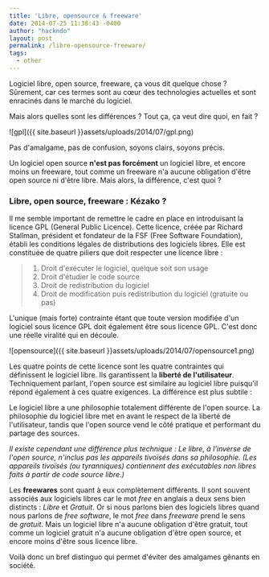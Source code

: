 ```yaml
---
title: 'Libre, opensource & freeware'
date: 2014-07-25 11:38:43 -0400
author: "hackndo"
layout: post
permalink: /libre-opensource-freeware/
tags:
  - other
---
```


Logiciel libre, open source, freeware, ça vous dit quelque chose ? Sûrement, car ces termes sont au cœur des technologies actuelles et sont enracinés dans le marché du logiciel.

Mais alors quelles sont les différences ? Tout ça, ça veut dire quoi, en fait ?

![gpl]({{ site.baseurl }}assets/uploads/2014/07/gpl.png)

Pas d'amalgame, pas de confusion, soyons clairs, soyons précis.

Un logiciel open source **n'est pas forcément** un logiciel libre, et encore moins un freeware, tout comme un freeware n'a aucune obligation d'être open source ni d'être libre. Mais alors, la différence, c'est quoi ?

### Libre, open source, freeware : Kézako ?

Il me semble important de remettre le cadre en place en introduisant la licence GPL (General Public Licence). Cette licence, créée par Richard Stallman, président et fondateur de la FSF (Free Software Foundation), établi les conditions légales de distributions des logiciels libres. Elle est constituée de quatre piliers que doit respecter une licence libre :

>   1. Droit d'exécuter le logiciel, quelque soit son usage
>   2. Droit d'étudier le code source
>   3. Droit de redistribution du logiciel
>   4. Droit de modification puis redistribution du logiciel (gratuite ou pas)

L'unique (mais forte) contrainte étant que toute version modifiée d'un logiciel sous licence GPL doit également être sous licence GPL. C'est donc une réelle viralité qui en découle.

![opensource]({{ site.baseurl }}assets/uploads/2014/07/opensource1.png)

Les quatre points de cette licence sont les quatre contraintes qui définissent le logiciel libre. Ils garantissent la **liberté de l'utilisateur**. Techniquement parlant, l'open source est similaire au logiciel libre puisqu'il répond également à ces quatre exigences. La différence est plus subtile :

Le logiciel libre a une philosophie totalement différente de l'open source. La philosophie du logiciel libre met en avant le respect de la liberté de l'utilisateur, tandis que l'open source vend le côté pratique et performant du partage des sources.

_Il existe cependant une différence plus technique : Le libre, à l'inverse de l'open source, n'inclus pas les appareils tivoïsés dans sa philosophie. (Les appareils tivoïsés (ou tyranniques) contiennent des exécutables non libres faits à partir de code source libre.)_

Les **freewares** sont quant à eux complètement différents. Il sont souvent associés aux logiciels libres car le mot _free_ en anglais a deux sens bien distincts : _Libre_ et _Gratuit_. Or si nous parlons bien des logiciels libres quand nous parlons de _free software_, le mot _free_ dans _freeware_ prend le sens de _gratuit_. Mais un logiciel libre n'a aucune obligation d'être gratuit, tout comme un logiciel gratuit n'a aucune obligation d'être open source, et encore moins d'être sous licence libre.

Voilà donc un bref distinguo qui permet d'éviter des amalgames gênants en société.